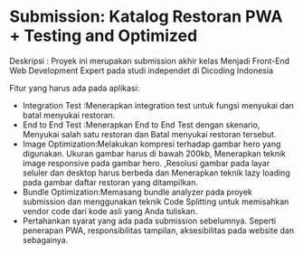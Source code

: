 # Submission: Katalog Restoran PWA + Testing and Optimized

Deskripsi :
Proyek ini merupakan submission akhir kelas Menjadi Front-End Web Development Expert pada studi independet di Dicoding Indonesia

Fitur yang harus ada pada aplikasi:

- Integration Test  :Menerapkan integration test untuk fungsi menyukai dan batal menyukai restoran.
- End to End Test   :Menerapkan End to End Test dengan skenario, Menyukai salah satu restoran dan Batal menyukai restoran tersebut.
- Image Optimization:Melakukan kompresi terhadap gambar hero yang digunakan. Ukuran gambar harus di bawah 200kb, Menerapkan teknik image responsive pada gambar hero.  ,Resolusi gambar pada layar seluler dan desktop harus berbeda dan Menerapkan teknik lazy loading pada gambar daftar restoran yang ditampilkan.
- Bundle Optimization:Memasang bundle analyzer pada proyek submission dan menggunakan teknik Code Splitting untuk memisahkan vendor code dari kode asli yang Anda tuliskan.
- Pertahankan syarat yang ada pada submission sebelumnya. Seperti penerapan PWA, responsibilitas tampilan,  aksesibilitas pada website dan sebagainya.
